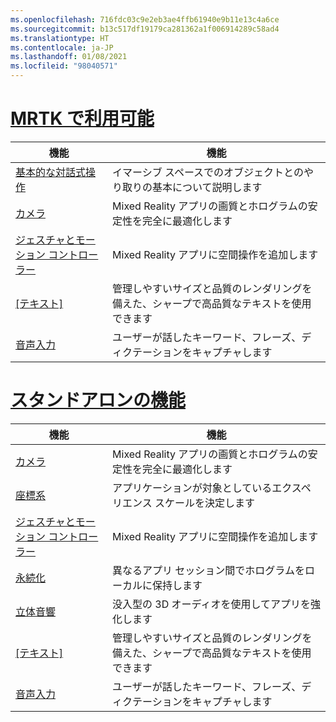 ```yaml
---
ms.openlocfilehash: 716fdc03c9e2eb3ae4ffb61940e9b11e13c4a6ce
ms.sourcegitcommit: b13c517df19179ca281362a1f006914289c58ad4
ms.translationtype: HT
ms.contentlocale: ja-JP
ms.lasthandoff: 01/08/2021
ms.locfileid: "98040571"
---
```

# <a name="available-in-mrtk"></a>[MRTK で利用可能](#tab/mrtk)

|  機能  |  機能  |
| --- | --- |
| [基本的な対話式操作](../unity/mrtk-101.md) | イマーシブ スペースでのオブジェクトとのやり取りの基本について説明します |
| [カメラ](../unity/camera-in-unity.md) | Mixed Reality アプリの画質とホログラムの安定性を完全に最適化します |
| [ジェスチャとモーション コントローラー](../unity/gestures-and-motion-controllers-in-unity.md) | Mixed Reality アプリに空間操作を追加します |
| [[テキスト]](../unity/text-in-unity.md) | 管理しやすいサイズと品質のレンダリングを備えた、シャープで高品質なテキストを使用できます |
| [音声入力](../unity/voice-input-in-unity.md) | ユーザーが話したキーワード、フレーズ、ディクテーションをキャプチャします|

# <a name="standalone-features"></a>[スタンドアロンの機能](#tab/standalone)

|  機能  |  機能  |
| --- | --- |
| [カメラ](../unity/camera-in-unity.md) | Mixed Reality アプリの画質とホログラムの安定性を完全に最適化します |
| [座標系](../unity/coordinate-systems-in-unity.md) | アプリケーションが対象としているエクスペリエンス スケールを決定します |
| [ジェスチャとモーション コントローラー](../unity/gestures-and-motion-controllers-in-unity.md) | Mixed Reality アプリに空間操作を追加します |
| [永続化](../unity/persistence-in-unity.md) | 異なるアプリ セッション間でホログラムをローカルに保持します |
| [立体音響](../unity/spatial-sound-in-unity.md) | 没入型の 3D オーディオを使用してアプリを強化します |
| [[テキスト]](../unity/text-in-unity.md) | 管理しやすいサイズと品質のレンダリングを備えた、シャープで高品質なテキストを使用できます |
| [音声入力](../unity/voice-input-in-unity.md) | ユーザーが話したキーワード、フレーズ、ディクテーションをキャプチャします|


